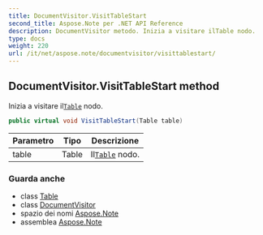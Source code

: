 ```yaml
---
title: DocumentVisitor.VisitTableStart
second_title: Aspose.Note per .NET API Reference
description: DocumentVisitor metodo. Inizia a visitare ilTable nodo.
type: docs
weight: 220
url: /it/net/aspose.note/documentvisitor/visittablestart/
---
```

## DocumentVisitor.VisitTableStart method

Inizia a visitare il[`Table`](../../table/) nodo.

```csharp
public virtual void VisitTableStart(Table table)
```

| Parametro | Tipo | Descrizione |
| --- | --- | --- |
| table | Table | Il[`Table`](../../table/) nodo. |

### Guarda anche

* class [Table](../../table/)
* class [DocumentVisitor](../)
* spazio dei nomi [Aspose.Note](../../documentvisitor/)
* assemblea [Aspose.Note](../../../)


